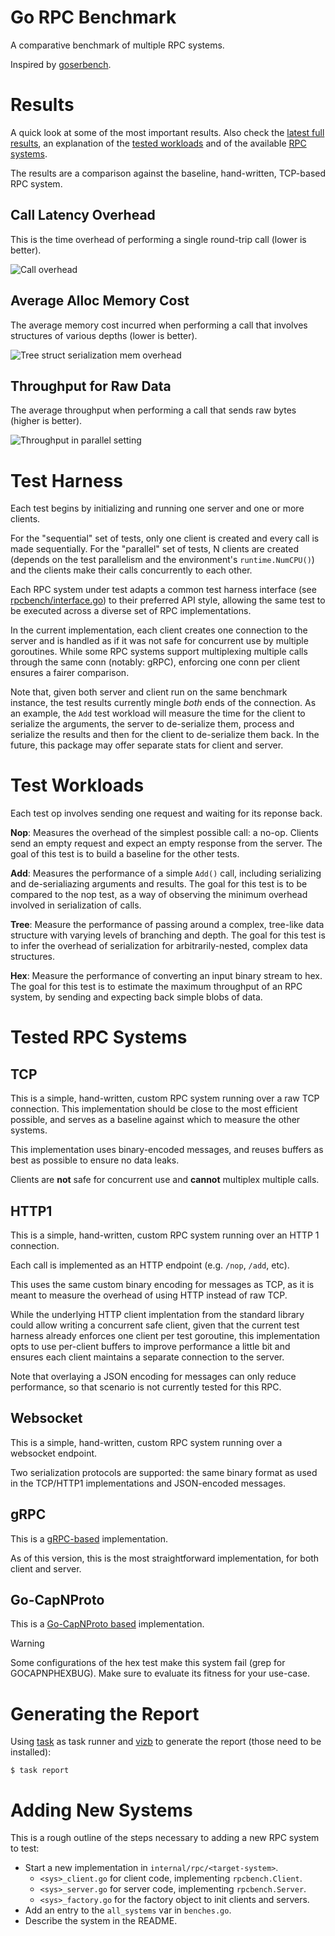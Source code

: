 # Go RPC Benchmark

A comparative benchmark of multiple RPC systems.

Inspired by [goserbench](https://github.com/alecthomas/go_serialization_benchmarks).


# Results

A quick look at some of the most important results. Also check the [latest full results](https://matheusd.github.io/gorpcbench/www/last_benches.html),
an explanation of the [tested workloads](#test-workloads) and of the available [RPC systems](#tested-rpc-systems).

The results are a comparison against the baseline, hand-written, TCP-based RPC system.


## Call Latency Overhead


This is the time overhead of performing a single round-trip call (lower is
better).

![Call overhead](www/nop-latency.png)


## Average Alloc Memory Cost

The average memory cost incurred when performing a call that involves
structures of various depths (lower is better).

![Tree struct serialization mem overhead](www/tree-mem.png)



## Throughput for Raw Data

The average throughput when performing a call that sends raw bytes (higher is
better).

![Throughput in parallel setting](www/hex-throughput.png)


# Test Harness

Each test begins by initializing and running one server and one or more clients. 

For the "sequential" set of tests, only one client is created and every call is
made sequentially. For the "parallel" set of tests, N clients are created (depends
on the test parallelism and the environment's `runtime.NumCPU()`) and the clients
make their calls concurrently to each other.

Each RPC system under test adapts a common test harness interface (see [rpcbench/interface.go](/rpcbench/interface.go)) 
to their preferred API style, allowing the same test to be executed across a
diverse set of RPC implementations.

In the current implementation, each client creates one connection to the server
and is handled as if it was not safe for concurrent use by multiple goroutines.
While some RPC systems support multiplexing multiple calls through the same conn
(notably: gRPC), enforcing one conn per client ensures a fairer comparison.

Note that, given both server and client run on the same benchmark instance, the
test results currently mingle _both_ ends of the connection. As an example, the 
`Add` test workload will measure the time for the client to serialize the arguments,
the server to de-serialize them, process and serialize the results and then for
the client to de-serialize them back. In the future, this package may offer separate
stats for client and server.


# Test Workloads

Each test op involves sending one request and waiting for its reponse back.

**Nop**: Measures the overhead of the simplest possible call: a no-op. Clients
send an empty request and expect an empty response from the server. The goal of
this test is to build a baseline for the other tests.

**Add**: Measures the performance of a simple `Add()` call, including serializing
and de-serialiazing arguments and results. The goal for this test is to be compared
to the nop test, as a way of observing the minimum overhead involved in serialization
of calls.

**Tree**: Measure the performance of passing around a complex, tree-like data structure
with varying levels of branching and depth. The goal for this test is to infer
the overhead of serialization for arbitrarily-nested, complex data structures.

**Hex**: Measure the performance of converting an input binary stream to hex. The 
goal for this test is to estimate the maximum throughput of an RPC system, by
sending and expecting back simple blobs of data.



# Tested RPC Systems

## TCP

This is a simple, hand-written, custom RPC system running over a raw TCP
connection. This implementation should be close to the most efficient possible,
and serves as a baseline against which to measure the other systems. 

This implementation uses binary-encoded messages, and reuses buffers as best as
possible to ensure no data leaks.

Clients are **not** safe for concurrent use and **cannot** multiplex multiple calls.


## HTTP1

This is a simple, hand-written, custom RPC system running over an HTTP 1 connection.

Each call is implemented as an HTTP endpoint (e.g. `/nop`, `/add`, etc).

This uses the same custom binary encoding for messages as TCP, as it is meant to
measure the overhead of using HTTP instead of raw TCP.

While the underlying HTTP client implentation from the standard library could
allow writing a concurrent safe client, given that the current test harness already
enforces one client per test goroutine, this implementation opts to use per-client
buffers to improve performance a little bit and ensures each client maintains
a separate connection to the server.

Note that overlaying a JSON encoding for messages can only reduce performance,
so that scenario is not currently tested for this RPC.

## Websocket

This is a simple, hand-written, custom RPC system running over a websocket endpoint.

Two serialization protocols are supported: the same binary format as used in the
TCP/HTTP1 implementations and JSON-encoded messages.

## gRPC

This is a [gRPC-based](https://pkg.go.dev/google.golang.org/grpc) implementation.

As of this version, this is the most straightforward implementation, for both
client and server.

## Go-CapNProto

This is a [Go-CapNProto based](https://github.com/capnproto/go-capnp)
implementation.

> [!WARNING]
> Some configurations of the hex test make this system fail (grep for GOCAPNPHEXBUG).
> Make sure to evaluate its fitness for your use-case.


# Generating the Report

Using [task](https://taskfile.dev) as task runner and [vizb](https://github.com/goptics/vizb)
to generate the report (those need to be installed):

```shell
$ task report
```


# Adding New Systems

This is a rough outline of the steps necessary to adding a new RPC system to test:

- Start a new implementation in `internal/rpc/<target-system>`.
  - `<sys>_client.go` for client code, implementing `rpcbench.Client`.
  - `<sys>_server.go` for server code, implementing `rpcbench.Server`.
  - `<sys>_factory.go` for the factory object to init clients and servers.
- Add an entry to the `all_systems` var in `benches.go`.
- Describe the system in the README.

